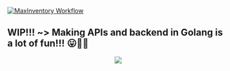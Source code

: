 [![MaxInventory Workflow](https://github.com/Euler-B/maxInventory/actions/workflows/go.yml/badge.svg)](https://github.com/Euler-B/maxInventory/actions/workflows/go.yml)

## WIP!!! ~> **Making APIs and backend in Golang is a lot of fun!!!** 😛🤟🤟
<p align="center">
  <img src="https://i.giphy.com/3ddUMfA7cmq4l784JX.webp">
</p>

 

